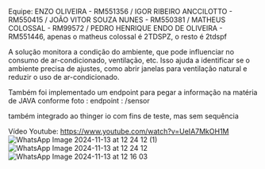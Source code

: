 Equipe: ENZO OLIVEIRA - RM551356 / IGOR RIBEIRO ANCCILOTTO - RM550415 / JOÃO VITOR SOUZA NUNES - RM550381 / MATHEUS COLOSSAL - RM99572 / PEDRO HENRIQUE ENDO DE OLIVEIRA - RM551446, apenas o matheus colossal é 2TDSPZ, o resto é 2tdspf

A solução monitora a condição do ambiente, que pode influenciar no consumo de ar-condicionado, ventilação, etc.
Isso ajuda a identificar se o ambiente precisa de ajustes, como abrir janelas para ventilação natural e reduzir o uso de ar-condicionado.   

Também foi implementado um endpoint para pegar a informação na matéria de JAVA conforme foto  :   endpoint  : /sensor

também integrado ao thinger io com fins de teste, mas sem sequência

Vídeo Youtube: https://www.youtube.com/watch?v=UeIA7MkOH1M
![WhatsApp Image 2024-11-13 at 12 24 12 (1)](https://github.com/user-attachments/assets/e7e0d4b1-b306-4ae4-9be1-b51d1f6d247d)
![WhatsApp Image 2024-11-13 at 12 24 12](https://github.com/user-attachments/assets/148ff4de-cf56-4f2b-b4d2-13d7d36224fc)
![WhatsApp Image 2024-11-13 at 12 16 03](https://github.com/user-attachments/assets/5732881d-b146-43e7-979e-8cf680d5aa25)

